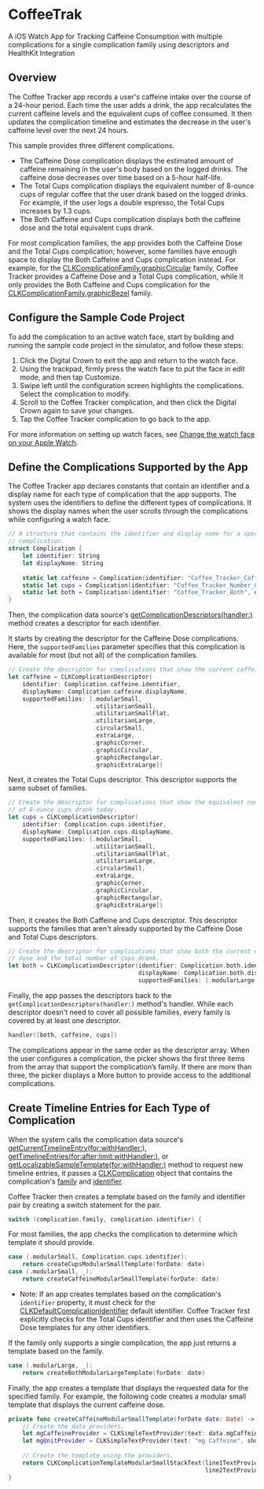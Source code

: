 # CoffeeTrak

A iOS Watch App for Tracking Caffeine Consumption with multiple complications for a single complication family using descriptors and HealthKit Integration

## Overview

The Coffee Tracker app records a user's caffeine intake over the course of a 24-hour period.
Each time the user adds a drink, the app recalculates the current caffeine levels 
and the equivalent cups of coffee consumed. 
It then updates the complication timeline 
and estimates the decrease in the user's caffeine level over the next 24 hours.

This sample provides three different complications. 

- The  Caffeine Dose complication displays the estimated amount of caffeine remaining in the user's body based on the logged drinks.
The caffeine dose decreases over time based on a 5-hour half-life.
- The Total Cups complication displays the equivalent number of 8-ounce cups of regular coffee that the user drank based on the logged drinks. 
For example, if the user logs a double espresso, the Total Cups increases by 1.3 cups.
- The Both Caffeine and Cups complication displays both the caffeine dose and the total equivalent cups drank. 

For most complication families, the app provides both the Caffeine Dose and the Total Cups complication; 
however, some families have enough space to display the Both Caffeine and Cups complication instead.
For example, for the [CLKComplicationFamily.graphicCircular](https://developer.apple.com/documentation/clockkit/clkcomplicationfamily/graphiccircular) 
family, Coffee Tracker provides a Caffeine Dose and a Total Cups complication,
while it only provides the Both Caffeine and Cups complication for the  [CLKComplicationFamily.graphicBezel](https://developer.apple.com/documentation/clockkit/clkcomplicationfamily/graphicbezel) family.

## Configure the Sample Code Project

To add the complication to an active watch face, start by building and running the sample code project in the simulator, 
and follow these steps:

1. Click the Digital Crown to exit the app and return to the watch face.
2. Using the trackpad, firmly press the watch face to put the face in edit mode, and then tap Customize.
3. Swipe left until the configuration screen highlights the complications. Select the complication to modify.
4. Scroll to the Coffee Tracker complication, and then click the Digital Crown again to save your changes.
5. Tap the Coffee Tracker complication to go back to the app.

For more information on setting up watch faces, see [Change the watch face on your Apple Watch](https://support.apple.com/en-us/HT205536).

## Define the Complications Supported by the App

The Coffee Tracker app declares constants that contain an identifier and a display name for each type of complication that the app supports. 
The system uses the identifiers to define the different types of complications.
It shows the display names when the user scrolls through the complications while configuring a watch face.

``` swift
// A structure that contains the identifier and display name for a specific
// complication.
struct Complication {
    let identifier: String
    let displayName: String
    
    static let caffeine = Complication(identifier: "Coffee_Tracker_Caffeine_Dose", displayName: "Caffeine Dose")
    static let cups = Complication(identifier: "Coffee_Tracker_Number_Of_Cups", displayName: "Total Cups")
    static let both = Complication(identifier: "Coffee_Tracker_Both", displayName: "Both Caffeine and Cups")
}
```

Then, the complication data source's [getComplicationDescriptors(handler:)](https://developer.apple.com/documentation/clockkit/clkcomplicationdatasource/3555131-getcomplicationdescriptors) method creates a descriptor for each identifier.

It starts by creating the descriptor for the Caffeine Dose complications. Here, the `supportedFamilies` parameter specifies that this complication is available for most (but not all) of the complication families.

``` swift
// Create the descriptor for complications that show the current caffeine dose.
let caffeine = CLKComplicationDescriptor(
    identifier: Complication.caffeine.identifier,
    displayName: Complication.caffeine.displayName,
    supportedFamilies: [.modularSmall,
                        .utilitarianSmall,
                        .utilitarianSmallFlat,
                        .utilitarianLarge,
                        .circularSmall,
                        .extraLarge,
                        .graphicCorner,
                        .graphicCircular,
                        .graphicRectangular,
                        .graphicExtraLarge])
```

Next, it creates the Total Cups descriptor. This descriptor supports the same subset of families.

``` swift
// Create the descriptor for complications that show the equivalent number
// of 8-ounce cups drank today.
let cups = CLKComplicationDescriptor(
    identifier: Complication.cups.identifier,
    displayName: Complication.cups.displayName,
    supportedFamilies: [.modularSmall,
                        .utilitarianSmall,
                        .utilitarianSmallFlat,
                        .utilitarianLarge,
                        .circularSmall,
                        .extraLarge,
                        .graphicCorner,
                        .graphicCircular,
                        .graphicRectangular,
                        .graphicExtraLarge])
```

Then, it creates the Both Caffeine and Cups descriptor. This descriptor supports the families that aren't already supported by the Caffeine Dose and Total Cups descriptors.

``` swift
// Create the descriptor for complications that show both the current caffeine
// dose and the total number of cups drank.
let both = CLKComplicationDescriptor(identifier: Complication.both.identifier,
                                     displayName: Complication.both.displayName,
                                     supportedFamilies: [.modularLarge, .graphicBezel])
```

Finally, the app passes the descriptors back to the `getComplicationDescriptors(handler:)` method's handler. 
While each descriptor doesn't need to cover all possible families, every family is covered by at least one descriptor.

``` swift
handler([both, caffeine, cups])
```

The complications appear in the same order as the descriptor array. 
When the user configures a complication, the picker shows the first three items from the array that support the complication’s family. 
If there are more than three, the picker displays a More button to provide access to the additional complications.

## Create Timeline Entries for Each Type of Complication

When the system calls the complication data source's [getCurrentTimelineEntry(for:withHandler:)](https://developer.apple.com/documentation/clockkit/clkcomplicationdatasource/1628051-getcurrenttimelineentry), [getTimelineEntries(for:after:limit:withHandler:)](https://developer.apple.com/documentation/clockkit/clkcomplicationdatasource/1628094-gettimelineentries), or [getLocalizableSampleTemplate(for:withHandler:)](https://developer.apple.com/documentation/clockkit/clkcomplicationdatasource/1650686-getlocalizablesampletemplate) method to request new timeline entries, it passes a [CLKComplication](https://developer.apple.com/documentation/clockkit/clkcomplication) object that contains the complication's [family](https://developer.apple.com/documentation/clockkit/clkcomplication/1628035-family) and  [identifier](https://developer.apple.com/documentation/clockkit/clkcomplication/3612129-identifier).

Coffee Tracker then creates a template based on the family and identifier pair by creating a switch statement for the pair.

``` swift
switch (complication.family, complication.identifier) {
```

For most families, the app checks the complication to determine which template it should provide.

``` swift
case (.modularSmall, Complication.cups.identifier):
    return createCupsModularSmallTemplate(forDate: date)
case (.modularSmall, _):
    return createCaffeineModularSmallTemplate(forDate: date)
```

- Note: If an app creates templates based on the complication's `identifier` property, it must check for the [CLKDefaultComplicationIdentifier](https://developer.apple.com/documentation/clockkit/clkdefaultcomplicationidentifier) default identifier. 
Coffee Tracker first explicitly checks for the Total Cups identifier and then uses the Caffeine Dose templates for any other identifiers.

If the family only supports a single complication, the app just returns a template based on the family.

``` swift
case (.modularLarge, _):
    return createBothModularLargeTemplate(forDate: date)
```

Finally, the app creates a template that displays the requested data for the specified family. For example, the following code creates a modular small template that displays the current caffeine dose.

``` swift
private func createCaffeineModularSmallTemplate(forDate date: Date) -> CLKComplicationTemplate {
    // Create the data providers.
    let mgCaffeineProvider = CLKSimpleTextProvider(text: data.mgCaffeineString(atDate: date))
    let mgUnitProvider = CLKSimpleTextProvider(text: "mg Caffeine", shortText: "mg")
    
    // Create the template using the providers.
    return CLKComplicationTemplateModularSmallStackText(line1TextProvider: mgCaffeineProvider,
                                                        line2TextProvider: mgUnitProvider)
}
```

